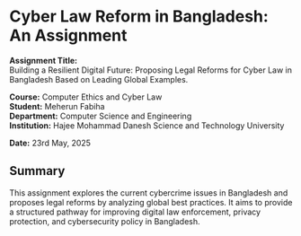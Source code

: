 # Cyber Law Reform in Bangladesh: An Assignment

**Assignment Title:**  
Building a Resilient Digital Future: Proposing Legal Reforms for Cyber Law in Bangladesh Based on Leading Global Examples.

**Course:** Computer Ethics and Cyber Law  
**Student:** Meherun Fabiha  
**Department:** Computer Science and Engineering  
**Institution:** Hajee Mohammad Danesh Science and Technology University

**Date:** 23rd May, 2025

## Summary

This assignment explores the current cybercrime issues in Bangladesh and proposes legal reforms by analyzing global best practices. It aims to provide a structured pathway for improving digital law enforcement, privacy protection, and cybersecurity policy in Bangladesh.


